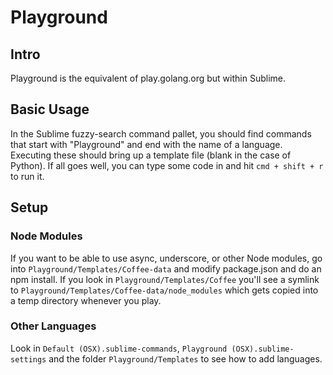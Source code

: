 # Playground

## Intro

Playground is the equivalent of play.golang.org but within Sublime.

## Basic Usage

In the Sublime fuzzy-search command pallet, you should find commands that start with "Playground" and end with the name of a language. Executing these should bring up a template file (blank in the case of Python). If all goes well, you can type some code in and hit `cmd + shift + r` to run it.

## Setup

### Node Modules

If you want to be able to use async, underscore, or other Node modules, go into `Playground/Templates/Coffee-data` and modify package.json and do an npm install. If you look in `Playground/Templates/Coffee` you'll see a symlink to `Playground/Templates/Coffee-data/node_modules` which gets copied into a temp directory whenever you play.

### Other Languages

Look in `Default (OSX).sublime-commands`, `Playground (OSX).sublime-settings` and the folder `Playground/Templates` to see how to add languages.
